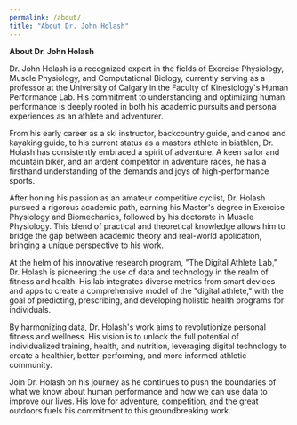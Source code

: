 ```yaml
---
permalink: /about/
title: "About Dr. John Holash"
---
```

**About Dr. John Holash**

Dr. John Holash is a recognized expert in the fields of Exercise Physiology, Muscle Physiology, and Computational Biology, currently serving as a professor at the University of Calgary in the Faculty of Kinesiology's Human Performance Lab. His commitment to understanding and optimizing human performance is deeply rooted in both his academic pursuits and personal experiences as an athlete and adventurer.

From his early career as a ski instructor, backcountry guide, and canoe and kayaking guide, to his current status as a masters athlete in biathlon, Dr. Holash has consistently embraced a spirit of adventure. A keen sailor and mountain biker, and an ardent competitor in adventure races, he has a firsthand understanding of the demands and joys of high-performance sports.

After honing his passion as an amateur competitive cyclist, Dr. Holash pursued a rigorous academic path, earning his Master's degree in Exercise Physiology and Biomechanics, followed by his doctorate in Muscle Physiology. This blend of practical and theoretical knowledge allows him to bridge the gap between academic theory and real-world application, bringing a unique perspective to his work.

At the helm of his innovative research program, "The Digital Athlete Lab," Dr. Holash is pioneering the use of data and technology in the realm of fitness and health. His lab integrates diverse metrics from smart devices and apps to create a comprehensive model of the "digital athlete," with the goal of predicting, prescribing, and developing holistic health programs for individuals.

By harmonizing data, Dr. Holash's work aims to revolutionize personal fitness and wellness. His vision is to unlock the full potential of individualized training, health, and nutrition, leveraging digital technology to create a healthier, better-performing, and more informed athletic community.

Join Dr. Holash on his journey as he continues to push the boundaries of what we know about human performance and how we can use data to improve our lives. His love for adventure, competition, and the great outdoors fuels his commitment to this groundbreaking work.
